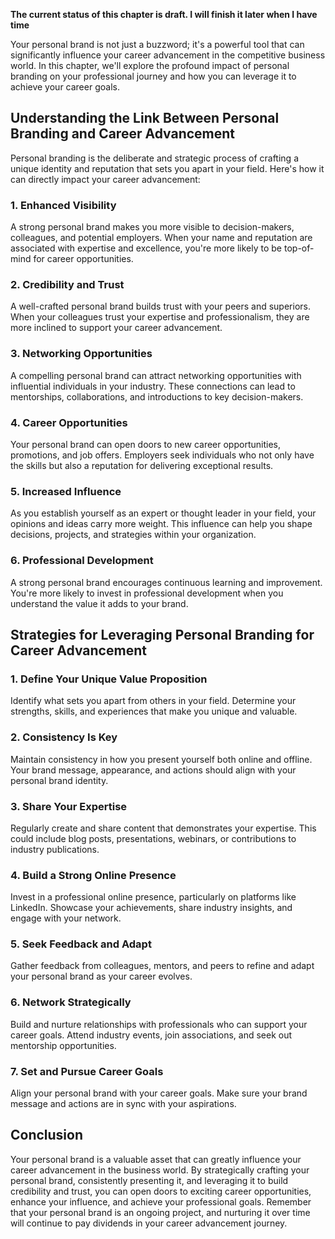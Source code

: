 **The current status of this chapter is draft. I will finish it later when I have time**

Your personal brand is not just a buzzword; it's a powerful tool that can significantly influence your career advancement in the competitive business world. In this chapter, we'll explore the profound impact of personal branding on your professional journey and how you can leverage it to achieve your career goals.

Understanding the Link Between Personal Branding and Career Advancement
-----------------------------------------------------------------------

Personal branding is the deliberate and strategic process of crafting a unique identity and reputation that sets you apart in your field. Here's how it can directly impact your career advancement:

### 1. **Enhanced Visibility**

A strong personal brand makes you more visible to decision-makers, colleagues, and potential employers. When your name and reputation are associated with expertise and excellence, you're more likely to be top-of-mind for career opportunities.

### 2. **Credibility and Trust**

A well-crafted personal brand builds trust with your peers and superiors. When your colleagues trust your expertise and professionalism, they are more inclined to support your career advancement.

### 3. **Networking Opportunities**

A compelling personal brand can attract networking opportunities with influential individuals in your industry. These connections can lead to mentorships, collaborations, and introductions to key decision-makers.

### 4. **Career Opportunities**

Your personal brand can open doors to new career opportunities, promotions, and job offers. Employers seek individuals who not only have the skills but also a reputation for delivering exceptional results.

### 5. **Increased Influence**

As you establish yourself as an expert or thought leader in your field, your opinions and ideas carry more weight. This influence can help you shape decisions, projects, and strategies within your organization.

### 6. **Professional Development**

A strong personal brand encourages continuous learning and improvement. You're more likely to invest in professional development when you understand the value it adds to your brand.

Strategies for Leveraging Personal Branding for Career Advancement
------------------------------------------------------------------

### 1. **Define Your Unique Value Proposition**

Identify what sets you apart from others in your field. Determine your strengths, skills, and experiences that make you unique and valuable.

### 2. **Consistency Is Key**

Maintain consistency in how you present yourself both online and offline. Your brand message, appearance, and actions should align with your personal brand identity.

### 3. **Share Your Expertise**

Regularly create and share content that demonstrates your expertise. This could include blog posts, presentations, webinars, or contributions to industry publications.

### 4. **Build a Strong Online Presence**

Invest in a professional online presence, particularly on platforms like LinkedIn. Showcase your achievements, share industry insights, and engage with your network.

### 5. **Seek Feedback and Adapt**

Gather feedback from colleagues, mentors, and peers to refine and adapt your personal brand as your career evolves.

### 6. **Network Strategically**

Build and nurture relationships with professionals who can support your career goals. Attend industry events, join associations, and seek out mentorship opportunities.

### 7. **Set and Pursue Career Goals**

Align your personal brand with your career goals. Make sure your brand message and actions are in sync with your aspirations.

Conclusion
----------

Your personal brand is a valuable asset that can greatly influence your career advancement in the business world. By strategically crafting your personal brand, consistently presenting it, and leveraging it to build credibility and trust, you can open doors to exciting career opportunities, enhance your influence, and achieve your professional goals. Remember that your personal brand is an ongoing project, and nurturing it over time will continue to pay dividends in your career advancement journey.
